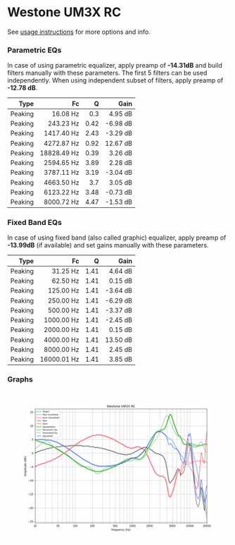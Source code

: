 # Westone UM3X RC
See [usage instructions](https://github.com/jaakkopasanen/AutoEq#usage) for more options and info.

### Parametric EQs
In case of using parametric equalizer, apply preamp of **-14.31dB** and build filters manually
with these parameters. The first 5 filters can be used independently.
When using independent subset of filters, apply preamp of **-12.78 dB**.

| Type    | Fc          |    Q | Gain     |
|--------:|------------:|-----:|---------:|
| Peaking | 16.08 Hz    | 0.3  | 4.95 dB  |
| Peaking | 243.23 Hz   | 0.42 | -6.98 dB |
| Peaking | 1417.40 Hz  | 2.43 | -3.29 dB |
| Peaking | 4272.87 Hz  | 0.92 | 12.67 dB |
| Peaking | 18828.49 Hz | 0.39 | 3.26 dB  |
| Peaking | 2594.65 Hz  | 3.89 | 2.28 dB  |
| Peaking | 3787.11 Hz  | 3.19 | -3.04 dB |
| Peaking | 4663.50 Hz  | 3.7  | 3.05 dB  |
| Peaking | 6123.22 Hz  | 3.48 | -0.73 dB |
| Peaking | 8000.72 Hz  | 4.47 | -1.53 dB |

### Fixed Band EQs
In case of using fixed band (also called graphic) equalizer, apply preamp of **-13.99dB**
(if available) and set gains manually with these parameters.

| Type    | Fc          |    Q | Gain     |
|--------:|------------:|-----:|---------:|
| Peaking | 31.25 Hz    | 1.41 | 4.64 dB  |
| Peaking | 62.50 Hz    | 1.41 | 0.15 dB  |
| Peaking | 125.00 Hz   | 1.41 | -3.64 dB |
| Peaking | 250.00 Hz   | 1.41 | -6.29 dB |
| Peaking | 500.00 Hz   | 1.41 | -3.37 dB |
| Peaking | 1000.00 Hz  | 1.41 | -2.45 dB |
| Peaking | 2000.00 Hz  | 1.41 | 0.15 dB  |
| Peaking | 4000.00 Hz  | 1.41 | 13.50 dB |
| Peaking | 8000.00 Hz  | 1.41 | 2.45 dB  |
| Peaking | 16000.01 Hz | 1.41 | 3.85 dB  |

### Graphs
![](./Westone%20UM3X%20RC.png)